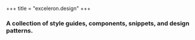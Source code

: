 +++
title = "exceleron.design"
+++

### A collection of style guides, components, snippets, and design patterns.
